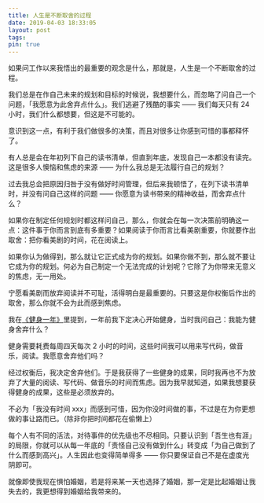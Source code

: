 ```yaml
---
title: 人生是不断取舍的过程
date: 2019-04-03 18:33:05
layout: post
tags:
pin: true
---
```


如果问工作以来我悟出的最重要的观念是什么，那就是，人生是一个不断取舍的过程。

我们总是在作自己未来的规划和目标的时候说，我想要什么，而忽略了问自己一个问题，「我愿意为此舍弃点什么」。我们逃避了残酷的事实 —— 我们每天只有 24 小时，我们什么都想要，但这是不可能的。

意识到这一点，有利于我们做很多的决策，而且对很多让你感到可惜的事都释怀了。

有人总是会在年初列下自己的读书清单，但直到年底，发现自己一本都没有读完。这是很多人懊恼和焦虑的来源 —— 为什么我总是无法履行自己的规划？

过去我总会把原因归咎于没有做好时间管理，但后来我顿悟了，在列下读书清单时，并没有问自己这样的问题 —— 你愿意为读书带来的精神收益，而舍弃点什么？

如果你在制定任何规划时都这样问自己，那么，你就会在每一次决策前明确这一点：这件事于你而言到底有多重要？如果阅读于你而言比看美剧重要，你就要作出取舍：把你看美剧的时间，花在阅读上。

如果你认为做得到，那么就让它正式成为你的规划。如果你做不到，那么就不要让它成为你的规划。何必为自己制定一个无法完成的计划呢？它除了为你带来无意义的焦虑，无一用处。

宁愿看美剧而放弃阅读并不可耻，活得明白是最重要的。只要这是你权衡后作出的取舍，那么你就不会为此而感到焦虑。

我在[《健身一年》](/blog/one-year-of-bulking)里提到，一年前我下定决心开始健身，当时我问自己：我能为健身舍弃什么？

健身需要耗费每周四天每次 2 小时的时间，这些时间我可以用来写代码，做音乐，阅读。我愿意舍弃他们吗？

经过权衡后，我决定舍弃他们。于是我获得了一些健身的成果，同时我再也不为放弃了大量的阅读、写代码、做音乐的时间而焦虑。因为我早就知道，如果我想要获得健身的成果，这些是必须放弃的。

不必为「我没有时间 xxx」而感到可惜，因为你没时间做的事，不过是在为你更想做的事让路而已。（除非你把时间都花在偷懒上）

每个人有不同的活法，对待事件的优先级也不尽相同。只要认识到「吾生也有涯」的局限，你就可以从每一年底的「责怪自己没有做到什么」转变成「为自己做到了什么而感到高兴」。人生因此也变得简单得多 —— 你只要保证自己不是在虚度光阴即可。

就像即使我现在惧怕婚姻，若是将来某一天也选择了婚姻，那一定是比起婚姻让我失去的，我更想得到婚姻给我带来的。